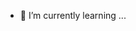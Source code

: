 <!--- 👋 Hi, I’m @ninstiel--->
<!--- 👀 I’m interested in ...--->
- 🌱 I’m currently learning ...
<!--- 💞️ I’m looking to collaborate on ...--->
<!--- 📫 How to reach me ...--->

<!---
ninstiel/ninstiel is a ✨ special ✨ repository because its `README.md` (this file) appears on your GitHub profile.
You can click the Preview link to take a look at your changes.
--->
